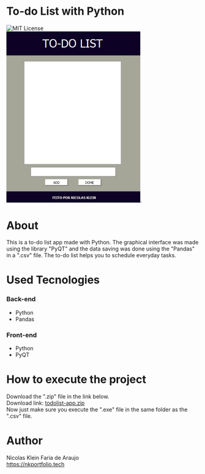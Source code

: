 # To-do List with Python
  ![MIT License](https://img.shields.io/badge/license-MIT-blue)<br>
  <img src="./assets/images/print-app.jpg" alt="Print App" width="350">.

# About
 This is a to-do list app made with Python.
 The graphical interface was made using the library "PyQT" and the data saving was done using the "Pandas" in a ".csv" file.
 The to-do list helps you to schedule everyday tasks.

# Used Tecnologies
 ### Back-end
 - Python
 - Pandas

 ### Front-end
 - Python
 - PyQT

# How to execute the project
 Download the ".zip" file in the link below. <br>
 Download link: [todolist-app.zip](./assets/download/todolist-app.zip) <br>
 Now just make sure you execute the ".exe" file in the same folder as the ".csv" file.

# Author
 Nicolas Klein Faria de Araujo <br>
 https://nkportfolio.tech
